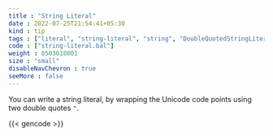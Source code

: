 ```yaml
---
title : "String Literal"
date : 2022-07-25T21:54:41+05:30
kind : tip 
tags : ["literal", "string-literal", "string", "DoubleQuotedStringLiteral"] 
code : ["string-literal.bal"] 
weight : 0503010001 
size : "small" 
disableNavChevron : true
seeMore : false
---
```


You can write a string literal, by wrapping the Unicode code points using two double quotes `"`. 

<!--more-->

{{< gencode >}}
